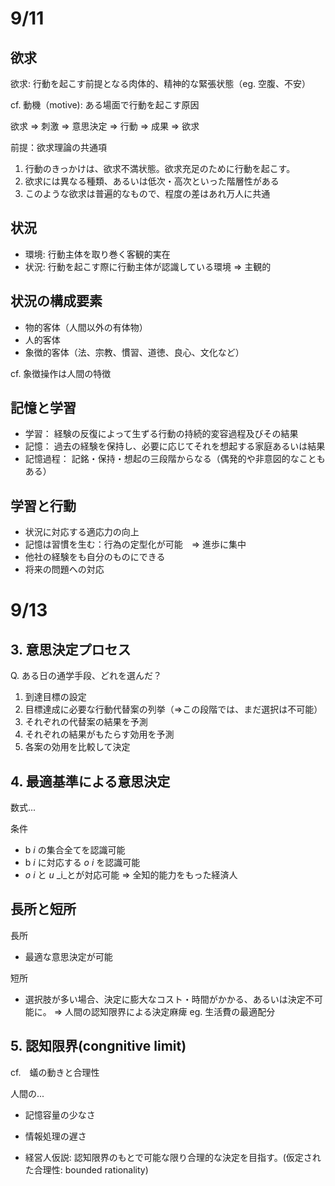 # 9/11

## 欲求

欲求: 行動を起こす前提となる肉体的、精神的な緊張状態（eg. 空腹、不安）

cf. 動機（motive): ある場面で行動を起こす原因

欲求 => 刺激 => 意思決定 => 行動 => 成果 => 欲求

前提：欲求理論の共通項

1. 行動のきっかけは、欲求不満状態。欲求充足のために行動を起こす。
2. 欲求には異なる種類、あるいは低次・高次といった階層性がある
3. このような欲求は普遍的なもので、程度の差はあれ万人に共通

## 状況

- 環境: 行動主体を取り巻く客観的実在
- 状況: 行動を起こす際に行動主体が認識している環境 => 主観的

## 状況の構成要素

- 物的客体（人間以外の有体物）
- 人的客体
- 象徴的客体（法、宗教、慣習、道徳、良心、文化など）

cf. 象徴操作は人間の特徴

## 記憶と学習

- 学習： 経験の反復によって生ずる行動の持続的変容過程及びその結果
- 記憶： 過去の経験を保持し、必要に応じてそれを想起する家庭あるいは結果
- 記憶過程： 記銘・保持・想起の三段階からなる（偶発的や非意図的なこともある）

## 学習と行動

- 状況に対応する適応力の向上
- 記憶は習慣を生む：行為の定型化が可能　=> 進歩に集中
- 他社の経験をも自分のものにできる
- 将来の問題への対応

# 9/13

## 3. 意思決定プロセス

Q. ある日の通学手段、どれを選んだ？ 

1. 到達目標の設定
2. 目標達成に必要な行動代替案の列挙（=>この段階では、まだ選択は不可能）
3. それぞれの代替案の結果を予測
4. それぞれの結果がもたらす効用を予測
5. 各案の効用を比較して決定

## 4. 最適基準による意思決定

数式... 

条件
- b _i_ の集合全てを認識可能
- b _i_ に対応する _o_  _i_ を認識可能
-  _o_ _i_ と _u_ _i_とが対応可能
=> 全知的能力をもった経済人

## 長所と短所
長所
- 最適な意思決定が可能

短所
- 選択肢が多い場合、決定に膨大なコスト・時間がかかる、あるいは決定不可能に。
=> 人間の認知限界による決定麻痺
eg. 生活費の最適配分

## 5. 認知限界(congnitive limit)
cf.　蟻の動きと合理性

人間の...
- 記憶容量の少なさ
- 情報処理の遅さ

- 経営人仮説: 認知限界のもとで可能な限り合理的な決定を目指す。(仮定された合理性: bounded rationality) 
